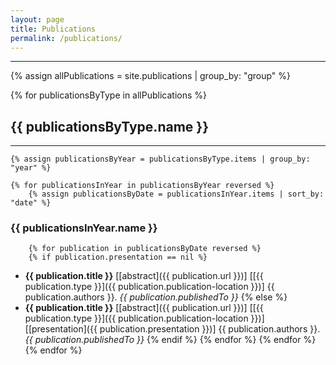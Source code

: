 ```yaml
---
layout: page
title: Publications
permalink: /publications/
---
```

---

{% assign allPublications = site.publications | group_by: "group" %}

{% for publicationsByType in allPublications %}
## {{ publicationsByType.name }}
---
    {% assign publicationsByYear = publicationsByType.items | group_by: "year" %}

    {% for publicationsInYear in publicationsByYear reversed %}
        {% assign publicationsByDate = publicationsInYear.items | sort_by: "date" %}
### {{ publicationsInYear.name }}
        {% for publication in publicationsByDate reversed %}
        {% if publication.presentation == nil %}
* **{{ publication.title }}** [[abstract]({{ publication.url }})] [[{{ publication.type }}]({{ publication.publication-location }})]
{{ publication.authors }}. _{{ publication.publishedTo }}_
        {% else %}
* **{{ publication.title }}** [[abstract]({{ publication.url }})] [[{{ publication.type }}]({{ publication.publication-location }})] [[presentation]({{ publication.presentation }})]
{{ publication.authors }}. _{{ publication.publishedTo }}_
        {% endif %}
        {% endfor %}
    {% endfor %}
{% endfor %}
